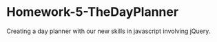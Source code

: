 # Homework-5-TheDayPlanner
Creating a day planner with our new skills in javascript involving jQuery.
